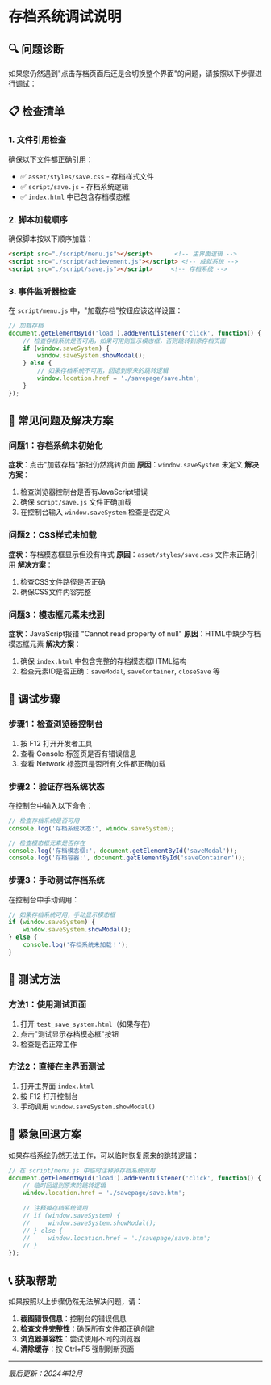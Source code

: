 # 存档系统调试说明

## 🔍 问题诊断

如果您仍然遇到"点击存档页面后还是会切换整个界面"的问题，请按照以下步骤进行调试：

## 📋 检查清单

### 1. **文件引用检查**
确保以下文件都正确引用：
- ✅ `asset/styles/save.css` - 存档样式文件
- ✅ `script/save.js` - 存档系统逻辑
- ✅ `index.html` 中已包含存档模态框

### 2. **脚本加载顺序**
确保脚本按以下顺序加载：
```html
<script src="./script/menu.js"></script>      <!-- 主界面逻辑 -->
<script src="./script/achievement.js"></script> <!-- 成就系统 -->
<script src="./script/save.js"></script>     <!-- 存档系统 -->
```

### 3. **事件监听器检查**
在 `script/menu.js` 中，"加载存档"按钮应该这样设置：
```javascript
// 加载存档
document.getElementById('load').addEventListener('click', function() {
    // 检查存档系统是否可用，如果可用则显示模态框，否则跳转到原存档页面
    if (window.saveSystem) {
        window.saveSystem.showModal();
    } else {
        // 如果存档系统不可用，回退到原来的跳转逻辑
        window.location.href = './savepage/save.htm';
    }
});
```

## 🐛 常见问题及解决方案

### 问题1：存档系统未初始化
**症状**：点击"加载存档"按钮仍然跳转页面
**原因**：`window.saveSystem` 未定义
**解决方案**：
1. 检查浏览器控制台是否有JavaScript错误
2. 确保 `script/save.js` 文件正确加载
3. 在控制台输入 `window.saveSystem` 检查是否定义

### 问题2：CSS样式未加载
**症状**：存档模态框显示但没有样式
**原因**：`asset/styles/save.css` 文件未正确引用
**解决方案**：
1. 检查CSS文件路径是否正确
2. 确保CSS文件内容完整

### 问题3：模态框元素未找到
**症状**：JavaScript报错 "Cannot read property of null"
**原因**：HTML中缺少存档模态框元素
**解决方案**：
1. 确保 `index.html` 中包含完整的存档模态框HTML结构
2. 检查元素ID是否正确：`saveModal`, `saveContainer`, `closeSave` 等

## 🔧 调试步骤

### 步骤1：检查浏览器控制台
1. 按 F12 打开开发者工具
2. 查看 Console 标签页是否有错误信息
3. 查看 Network 标签页是否所有文件都正确加载

### 步骤2：验证存档系统状态
在控制台中输入以下命令：
```javascript
// 检查存档系统是否可用
console.log('存档系统状态:', window.saveSystem);

// 检查模态框元素是否存在
console.log('存档模态框:', document.getElementById('saveModal'));
console.log('存档容器:', document.getElementById('saveContainer'));
```

### 步骤3：手动测试存档系统
在控制台中手动调用：
```javascript
// 如果存档系统可用，手动显示模态框
if (window.saveSystem) {
    window.saveSystem.showModal();
} else {
    console.log('存档系统未加载！');
}
```

## 📱 测试方法

### 方法1：使用测试页面
1. 打开 `test_save_system.html`（如果存在）
2. 点击"测试显示存档模态框"按钮
3. 检查是否正常工作

### 方法2：直接在主界面测试
1. 打开主界面 `index.html`
2. 按 F12 打开控制台
3. 手动调用 `window.saveSystem.showModal()`

## 🚨 紧急回退方案

如果存档系统仍然无法工作，可以临时恢复原来的跳转逻辑：

```javascript
// 在 script/menu.js 中临时注释掉存档系统调用
document.getElementById('load').addEventListener('click', function() {
    // 临时回退到原来的跳转逻辑
    window.location.href = './savepage/save.htm';
    
    // 注释掉存档系统调用
    // if (window.saveSystem) {
    //     window.saveSystem.showModal();
    // } else {
    //     window.location.href = './savepage/save.htm';
    // }
});
```

## 📞 获取帮助

如果按照以上步骤仍然无法解决问题，请：

1. **截图错误信息**：控制台的错误信息
2. **检查文件完整性**：确保所有文件都正确创建
3. **浏览器兼容性**：尝试使用不同的浏览器
4. **清除缓存**：按 Ctrl+F5 强制刷新页面

---

*最后更新：2024年12月*

